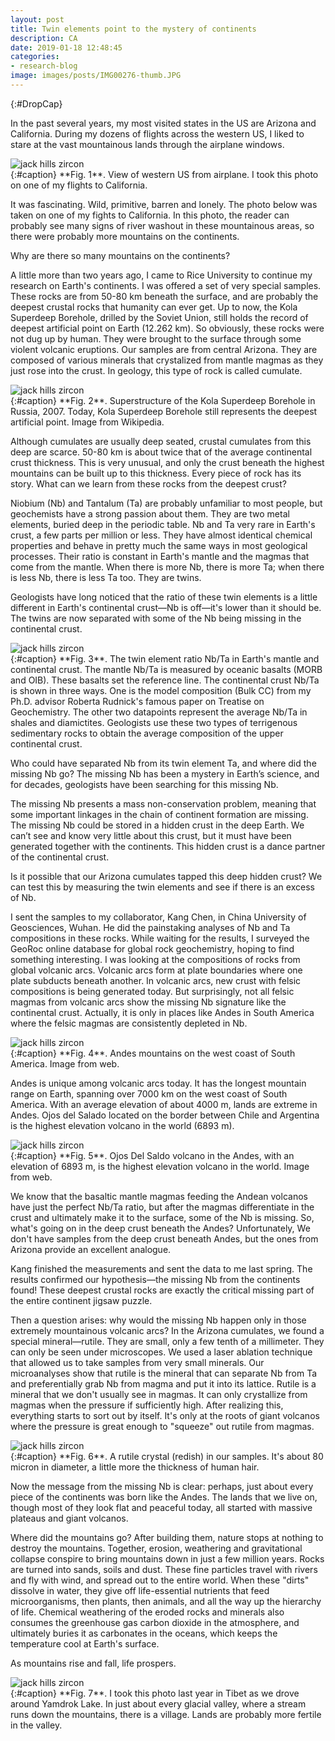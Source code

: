 ```yaml
---
layout: post
title: Twin elements point to the mystery of continents
description: CA
date: 2019-01-18 12:48:45
categories:
- research-blog
image: images/posts/IMG00276-thumb.JPG
---
```


{:#DropCap}
<!-- adding {:#DropCap} above will make first letter of first word CAPITAL and Large -->
In the past several years, my most visited states in the US are Arizona and California. During my dozens of flights across the western US, I liked to stare at the vast mountainous lands through the airplane windows. 


<div class="img-parent">
<img src="/images/posts/DSC04894.jpg" alt="jack hills zircon" />
</div>
{:#caption}
**Fig. 1**. View of western US from airplane. I took this photo on one of my flights to California.

It was fascinating. Wild, primitive, barren and lonely. The photo below was taken on one of my fights to California. In this photo, the reader can probably see many signs of river washout in these mountainous areas, so there were probably more mountains on the continents.

Why are there so many mountains on the continents? 

A little more than two years ago, I came to Rice University to continue my research on Earth's continents. I was offered a set of very special samples. These rocks are from 50-80 km beneath the surface, and are probably the deepest crustal rocks that humanity can ever get. Up to now, the Kola Superdeep Borehole, drilled by the Soviet Union, still holds the record of deepest artificial point on Earth (12.262 km). So obviously, these rocks were not dug up by human. They were brought to the surface through some violent volcanic eruptions. Our samples are from central Arizona. They are composed of various minerals that crystalized from mantle magmas as they just rose into the crust. In geology, this type of rock is called cumulate. 

<div class="img-parent">
<img src="/images/posts/Kola.jpg" alt="jack hills zircon" />
</div>
{:#caption}
**Fig. 2**. Superstructure of the Kola Superdeep Borehole in Russia, 2007. Today, Kola Superdeep Borehole still represents the deepest artificial point. Image from Wikipedia.

Although cumulates are usually deep seated, crustal cumulates from this deep are scarce. 50-80 km is about twice that of the average continental crust thickness. This is very unusual, and only the crust beneath the highest mountains can be built up to this thickness. Every piece of rock has its story. What can we learn from these rocks from the deepest crust? 

Niobium (Nb) and Tantalum (Ta) are probably unfamiliar to most people, but geochemists have a strong passion about them. They are two metal elements, buried deep in the periodic table. Nb and Ta very rare in Earth's crust, a few parts per million or less. They have almost identical chemical properties and behave in pretty much the same ways in most geological processes. Their ratio is constant in Earth's mantle and the magmas that come from the mantle. When there is more Nb, there is more Ta; when there is less Nb, there is less Ta too. They are twins. 

Geologists have long noticed that the ratio of these twin elements is a little different in Earth's continental crust—Nb is off—it's lower than it should be. The twins are now separated with some of the Nb being missing in the continental crust. 

<div class="img-parent">
<img src="/images/posts/nbta.jpg" alt="jack hills zircon" />
</div>
{:#caption}
**Fig. 3**. The twin element ratio Nb/Ta in Earth's mantle and continental crust. The mantle Nb/Ta is measured by oceanic basalts (MORB and OIB). These basalts set the reference line. The continental crust Nb/Ta is shown in three ways. One is the model composition (Bulk CC) from my Ph.D. advisor Roberta Rudnick's famous paper on Treatise on Geochemistry. The other two datapoints represent the average Nb/Ta in shales and diamictites. Geologists use these two types of terrigenous sedimentary rocks to obtain the average composition of the upper continental crust.

Who could have separated Nb from its twin element Ta, and where did the missing Nb go? The missing Nb has been a mystery in Earth’s science, and for decades, geologists have been searching for this missing Nb. 

The missing Nb presents a mass non-conservation problem, meaning that some important linkages in the chain of continent formation are missing. The missing Nb could be stored in a hidden crust in the deep Earth. We can’t see and know very little about this crust, but it must have been generated together with the continents. This hidden crust is a dance partner of the continental crust. 

Is it possible that our Arizona cumulates tapped this deep hidden crust? We can test this by measuring the twin elements and see if there is an excess of Nb.

I sent the samples to my collaborator, Kang Chen, in China University of Geosciences, Wuhan. He did the painstaking analyses of Nb and Ta compositions in these rocks. While waiting for the results, I surveyed the GeoRoc online database for global rock geochemistry, hoping to find something interesting. I was looking at the compositions of rocks from global volcanic arcs. Volcanic arcs form at plate boundaries where one plate subducts beneath another. In volcanic arcs, new crust with felsic compositions is being generated today. But surprisingly, not all felsic magmas from volcanic arcs show the missing Nb signature like the continental crust. Actually, it is only in places like Andes in South America where the felsic magmas are consistently depleted in Nb. 

<div class="img-parent">
<img src="/images/posts/Andes map.jpg" alt="jack hills zircon" />
</div>
{:#caption}
**Fig. 4**. Andes mountains on the west coast of South America. Image from web.

Andes is unique among volcanic arcs today. It has the longest mountain range on Earth, spanning over 7000 km on the west coast of South America. With an average elevation of about 4000 m, lands are extreme in Andes. Ojos del Salado located on the border between Chile and Argentina is the highest elevation volcano in the world (6893 m). 

<div class="img-parent">
<img src="/images/posts/ojos-del-saldo.jpg" alt="jack hills zircon" />
</div>
{:#caption}
**Fig. 5**. Ojos Del Saldo volcano in the Andes, with an elevation of 6893 m, is the highest elevation volcano in the world. Image from web.

We know that the basaltic mantle magmas feeding the Andean volcanos have just the perfect Nb/Ta ratio, but after the magmas differentiate in the crust and ultimately make it to the surface, some of the Nb is missing. So, what's going on in the deep crust beneath the Andes? Unfortunately, We don't have samples from the deep crust beneath Andes, but the ones from Arizona provide an excellent analogue.  

Kang finished the measurements and sent the data to me last spring. The results confirmed our hypothesis—the missing Nb from the continents found! These deepest crustal rocks are exactly the critical missing part of the entire continent jigsaw puzzle.

Then a question arises: why would the missing Nb happen only in those extremely mountainous volcanic arcs? In the Arizona cumulates, we found a special mineral—rutile. They are small, only a few tenth of a millimeter. They can only be seen under microscopes. We used a laser ablation technique that allowed us to take samples from very small minerals. Our microanalyses show that rutile is the mineral that can separate Nb from Ta and preferentially grab Nb from magma and put it into its lattice. Rutile is a mineral that we don't usually see in magmas. It can only crystallize from magmas when the pressure if sufficiently high. After realizing this, everything starts to sort out by itself. It's only at the roots of giant volcanos where the pressure is great enough to "squeeze" out rutile from magmas. 

<div class="img-parent">
<img src="/images/posts/IMG00276.JPG" alt="jack hills zircon" />
</div>
{:#caption}
**Fig. 6**. A rutile crystal (redish) in our samples. It's about 80 micron in diameter, a little more the thickness of human hair.

Now the message from the missing Nb is clear: perhaps, just about every piece of the continents was born like the Andes. The lands that we live on, though most of they look flat and peaceful today, all started with massive plateaus and giant volcanos. 

Where did the mountains go? After building them, nature stops at nothing to destroy the mountains. Together, erosion, weathering and gravitational collapse conspire to bring mountains down in just a few million years. Rocks are turned into sands, soils and dust. These fine particles travel with rivers and fly with wind, and spread out to the entire world. When these "dirts" dissolve in water, they give off life-essential nutrients that feed microorganisms, then plants, then animals, and all the way up the hierarchy of life. Chemical weathering of the eroded rocks and minerals also consumes the greenhouse gas carbon dioxide in the atmosphere, and ultimately buries it as carbonates in the oceans, which keeps the temperature cool at Earth's surface.

As mountains rise and fall, life prospers.

<div class="img-parent">
<img src="/images/posts/DSC04273.jpg" alt="jack hills zircon" />
</div>
{:#caption}
**Fig. 7**. I took this photo last year in Tibet as we drove around Yamdrok Lake. In just about every glacial valley, where a stream runs down the mountains, there is a village. Lands are probably more fertile in the valley.

